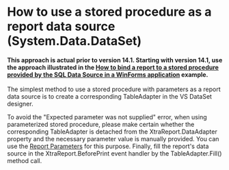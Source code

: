 # How to use a stored procedure as a report data source (System.Data.DataSet)


<p><strong>This approach is actual prior to version 14.1. Starting with version 14.1, use the approach illustrated in the <a href="https://www.devexpress.com/Support/Center/p/T227366">How to bind a report to a stored procedure provided by the SQL Data Source in a WinForms application</a> example.</strong><br /><br />The simplest method to use a stored procedure with parameters as a report data source is to create a corresponding TableAdapter in the VS DataSet designer.</p>
<p>To avoid the "Expected parameter was not supplied" error, when using parameterized stored procedure, please make certain whether the corresponding TableAdapter is detached from the XtraReport.DataAdapter property and the necessary parameter value is manually provided. You can use the <a href="http://documentation.devexpress.com/#XtraReports/CustomDocument4812">Report Parameters</a> for this purpose. Finally, fill the report's data source in the XtraReport.BeforePrint event handler by the TableAdapter.Fill() method call.</p>

<br/>



